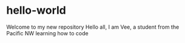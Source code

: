 # hello-world
Welcome to my new repository
Hello all, I am Vee, a student from the Pacific NW learning how to code
